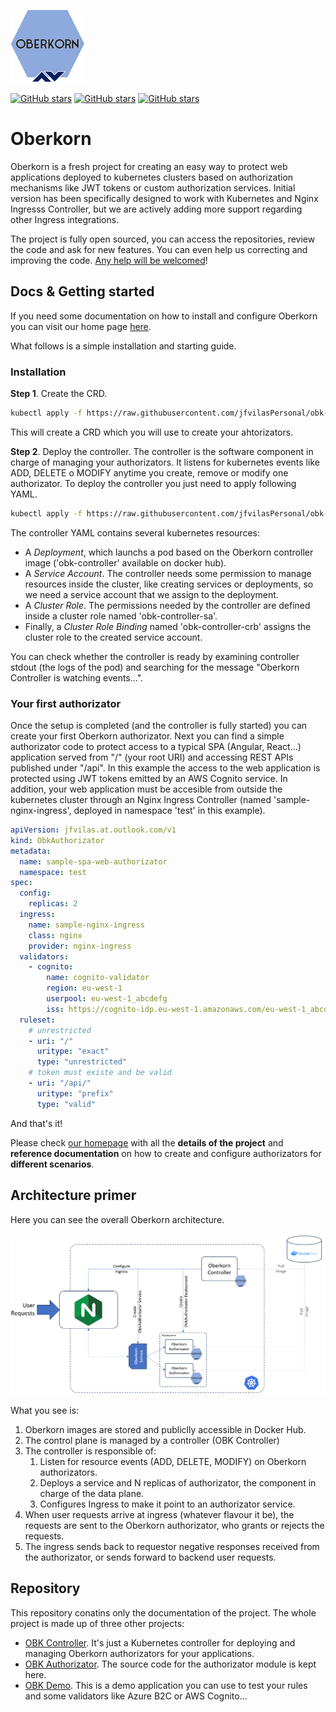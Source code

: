 ![logo](./_media/logo4.png)

[![GitHub stars](https://img.shields.io/github/stars/jfvilasPersonal/oberkorn.svg)](https://github.com/jfvilasPersonal/oberkorn/stargazers)
[![GitHub stars](https://img.shields.io/badge/contributions-welcome-orange.svg)](https://jfvilaspersonal.github.io/oberkorn/#/contributing)
[![GitHub stars](https://img.shields.io/badge/project-homepage-8EA8D8.svg)](https://jfvilaspersonal.github.io/oberkorn)




# Oberkorn
Oberkorn is a fresh project for creating an easy way to protect web applications deployed to kubernetes clusters based on authorization mechanisms like JWT tokens or custom authorization services. Initial version has been specifically designed to work with Kubernetes and Nginx Ingresss Controller, but we are actively adding more support regarding other Ingress integrations.

The project is fully open sourced, you can access the repositories, review the code and ask for new features. You can even help us correcting and improving the code. [Any help will be welcomed](https://jfvilaspersonal.github.io/oberkorn/#/contributing)!

## Docs & Getting started
If you need some documentation on how to install and configure Oberkorn you can visit our home page [here](https://jfvilaspersonal.github.io/oberkorn).

What follows is a simple installation and starting guide.

### Installation
**Step 1**. Create the CRD.

```sh
kubectl apply -f https://raw.githubusercontent.com/jfvilasPersonal/obk-controller/main/crd/crd.yaml
```

This will create a CRD which you will use to create your ahtorizators.

**Step 2**. Deploy the controller.
The controller is the software component in charge of managing your authorizators. It listens for kubernetes events like ADD, DELETE o MODIFY anytime you create, remove or modify one authorizator. To deploy the controller you just need to apply following YAML.

```sh
kubectl apply -f https://raw.githubusercontent.com/jfvilasPersonal/obk-controller/main/crd/controller.yaml
```

The controller YAML contains several kubernetes resources:

 - A *Deployment*, which launchs a pod based on the Oberkorn controller image ('obk-controller' available on docker hub).
 - A *Service Account*. The controller needs some permission to manage resources inside the cluster, like creating services or deployments, so we need a service account that we assign to the deployment.
 - A *Cluster Role*. The permissions needed by the controller are defined inside a cluster role named 'obk-controller-sa'.
 - Finally, a *Cluster Role Binding* named 'obk-controller-crb' assigns the cluster role to the created service account.

You can check whether the controller is ready by examining controller stdout (the logs of the pod) and searching for the message "Oberkorn Controller is watching events...".

### Your first authorizator
Once the setup is completed (and the controller is fully started) you can create your first Oberkorn authorizator. Next you can find a simple authorizator code to protect access to a typical SPA (Angular, React...) application served from "/" (your root URI) and accessing REST APIs published under "/api". In this example the access to the web application is protected using JWT tokens emitted by an AWS Cognito service. In addition, your web application must be accesible from outside the kubernetes cluster through an Nginx Ingress Controller (named 'sample-nginx-ingress', deployed in namespace 'test' in this example).

```yaml
apiVersion: jfvilas.at.outlook.com/v1
kind: ObkAuthorizator
metadata:
  name: sample-spa-web-authorizator
  namespace: test
spec:
  config:
    replicas: 2
  ingress:
    name: sample-nginx-ingress
    class: nginx
    provider: nginx-ingress
  validators:
    - cognito:
        name: cognito-validator
        region: eu-west-1
        userpool: eu-west-1_abcdefg
        iss: https://cognito-idp.eu-west-1.amazonaws.com/eu-west-1_abcdefg
  ruleset:
    # unrestricted
    - uri: "/"
      uritype: "exact"
      type: "unrestricted"
    # token must existe and be valid
    - uri: "/api/"
      uritype: "prefix"
      type: "valid"
```

And that's it!

Please check [our homepage](https://jfvilaspersonal.github.io/oberkorn) with all the **details of the project** and **reference documentation** on how to create and configure authorizators for **different scenarios**.


## Architecture primer
Here you can see the overall Oberkorn architecture.

![Oberkorn architecture](https://github.com/jfvilasPersonal/oberkorn/blob/main/docs/_media/architecture/oberkorn-architecture.png)

What you see is:
  1. Oberkorn images are stored and publiclly accessible in Docker Hub.
  2. The control plane is managed by a controller (OBK Controller)
  3. The controller is responsible of:
     1. Listen for resource events (ADD, DELETE, MODIFY) on Oberkorn authorizators.
     2. Deploys a service and N replicas of authorizator, the component in charge of the data plane.
     3. Configures Ingress to make it point to an authorizator service.
  4. When user requests arrive at ingress (whatever flavour it be), the requests are sent to the Oberkorn authorizator, who grants or rejects the requests.
  5. The ingress sends back to requestor negative responses received from the authorizator, or sends forward to backend user requests.
  
## Repository
This repository conatins only the documentation of the project. The whole project is made up of three other projects:

  - [OBK Controller](https://github.com/jfvilasPersonal/obk-controller). It's just a Kubernetes controller for deploying and managing Oberkorn authorizators for your applications.
  - [OBK Authorizator](https://github.com/jfvilasPersonal/obk-authorizator). The source code for the authorizator module is kept here.
  - [OBK Demo](https://github.com/jfvilasPersonal/obk-demo). This is a demo application you can use to test your rules and some validators like Azure B2C or AWS Cognito...
